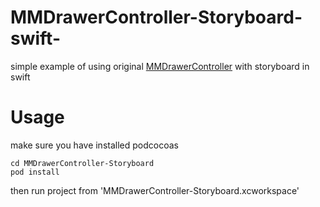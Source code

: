 # MMDrawerController-Storyboard-swift-
simple example of using original [MMDrawerController](https://github.com/mutualmobile/MMDrawerController) with storyboard in swift
# Usage
make sure you have installed podcocoas
```
cd MMDrawerController-Storyboard
pod install
```
then run project from 'MMDrawerController-Storyboard.xcworkspace'
